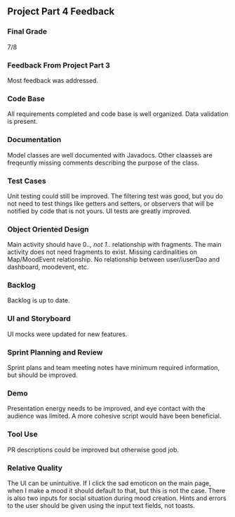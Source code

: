 ## Project Part 4 Feedback

### Final Grade

7/8

### Feedback From Project Part 3

Most feedback was addressed.

### Code Base

All requirements completed and code base is well organized. Data validation is present.

### Documentation

Model classes are well documented with Javadocs. Other claasses are freqeuntly missing comments describing the purpose of the class.

### Test Cases

Unit testing could still be improved. The filtering test was good, but you do not need to test things like getters and setters, or observers that will be notified by code that is not yours. UI tests are greatly improved.

### Object Oriented Design

Main activity should have 0..*, not 1..* relationship with fragments. The main activity does not need fragments to exist. Missing cardinalities on Map/MoodEvent relationship. No relationship between user/iuserDao and dashboard, moodevent,  etc.

### Backlog

Backlog is up to date.

### UI and Storyboard

UI mocks were updated for new features.

### Sprint Planning and Review

Sprint plans and team meeting notes have minimum required information, but should be improved.

### Demo 

Presentation energy needs to be improved, and eye contact with the audience was limited. A more cohesive script would have been beneficial.

### Tool Use

PR descriptions could be improved but otherwise good job.

### Relative Quality

The UI can be unintuitive. If I click the sad emoticon on the main page, when I make a mood it should default to that, but this is not the case. There is also two inputs for social situation during mood creation. Hints and errors to the user should be given using the input text fields, not toasts.
